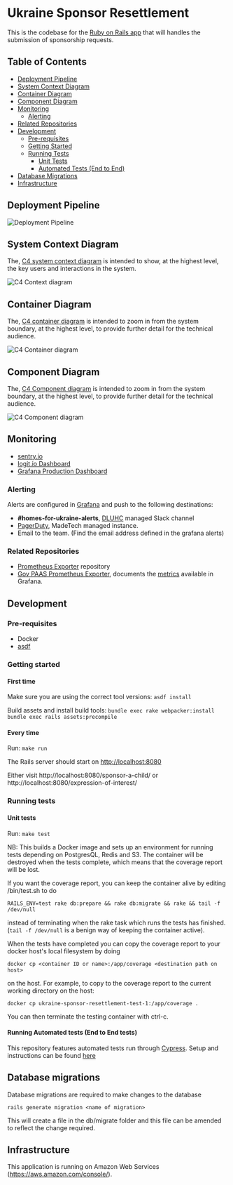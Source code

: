 # Ukraine Sponsor Resettlement

This is the codebase for the [Ruby on Rails app](https://apply-to-offer-homes-for-ukraine.service.gov.uk/) that will handles the submission of sponsorship requests.

## Table of Contents

- [Deployment Pipeline](#deployment-pipeline)
- [System Context Diagram](#system-context-diagram)
- [Container Diagram](#container-diagram)
- [Component Diagram](#component-diagram)
- [Monitoring](#monitoring)
  - [Alerting](#alerting)
- [Related Repositories](#related-repositories)
- [Development](#development)
  - [Pre-requisites](#pre-requisites)
  - [Getting Started](#getting-started)
  - [Running Tests](#running-tests)
    - [Unit Tests](#unit-tests)
    - [Automated Tests (End to End)](#running-automated-tests-end-to-end-tests)
- [Database Migrations](#database-migrations)
- [Infrastructure](#infrastructure)

## Deployment Pipeline

![Deployment Pipeline](https://github.com/communitiesuk/ukraine-sponsor-resettlement/actions/workflows/deploy-pipeline.yml/badge.svg?branch=master)

## System Context Diagram

The, [C4 system context diagram](https://c4model.com/#SystemContextDiagram) is intended to show, at the highest level, the key users and interactions in the system.

![C4 Context diagram](./docs/img/system-context.svg)

## Container Diagram

The,  [C4 container diagram](https://https://c4model.com/#ContainerDiagram) is intended to zoom in from the system boundary, at the highest level, to provide further detail for the technical audience.

![C4 Container diagram](./docs/img/container.svg)

## Component Diagram

The,  [C4 Component diagram](https://c4model.com/#ComponentDiagram) is intended to zoom in from the system boundary, at the highest level, to provide further detail for the technical audience.

![C4 Component diagram](./docs/img/webapp_component.svg)

## Monitoring

- [sentry.io](https://sentry.io/organizations/dluhc-ulss/projects/dluhc-ulss/?project=6260319)
- [logit.io Dashboard](https://dashboard.logit.io/a/6b6785a5-cb7f-4d9b-a456-456949f5aa07)
- [Grafana Production Dashboard](https://ukraine-sponsor-resettlement-monitoring-grafana.london.cloudapps.digital/d/0it5-vEnk/production)

### Alerting

Alerts are configured in [Grafana](https://ukraine-sponsor-resettlement-monitoring-grafana.london.cloudapps.digital/d/0it5-vEnk/production) and push to the following destinations:

- **#homes-for-ukraine-alerts**, [DLUHC](https://www.gov.uk/government/organisations/department-for-levelling-up-housing-and-communities) managed Slack channel
- [PagerDuty](https://madetech.eu.pagerduty.com/), MadeTech managed instance.
- Email to the team. (Find the email address defined in the grafana alerts)

### Related Repositories

- [Prometheus Exporter](https://github.com/communitiesuk/ukraine-sponsor-resettlement-monitoring) repository
- [Gov PAAS Prometheus Exporter](https://github.com/alphagov/paas-prometheus-exporter), documents the [metrics](https://github.com/alphagov/paas-prometheus-exporter#available-application-metrics) available in Grafana.

## Development

### Pre-requisites

- Docker
- [asdf](https://asdf-vm.com/guide/getting-started.html)

### Getting started

#### First time

Make sure you are using the correct tool versions:
`asdf install`

Build assets and install build tools:
`bundle exec rake webpacker:install`
`bundle exec rails assets:precompile`

#### Every time
Run:
`make run`

The Rails server should start on <http://localhost:8080>

Either visit http://localhost:8080/sponsor-a-child/ or http://localhost:8080/expression-of-interest/

### Running tests

#### Unit tests

Run: `make test`

NB: This builds a Docker image and sets up an environment for running tests depending on PostgresQL, Redis and S3. The container will be destroyed when the tests complete, which means that the coverage report will be lost.

If you want the coverage report, you can keep the container alive by editing
/bin/test.sh to do

`RAILS_ENV=test rake db:prepare && rake db:migrate && rake && tail -f /dev/null`

instead of terminating when the rake task which runs the tests has finished. (`tail -f /dev/null` is a benign way of keeping the container active).

When the tests have completed you can copy the coverage report to your
docker host's local filesystem by doing

`docker cp <container ID or name>:/app/coverage <destination path on host>`

on the host.
For example, to copy to the coverage report to the current working directory on the host:

`docker cp ukraine-sponsor-resettlement-test-1:/app/coverage .`

You can then terminate the testing container with ctrl-c.

#### Running Automated tests (End to End tests)

This repository features automated tests run through [Cypress](https://www.cypress.io/).
Setup and instructions can be found [here](automated_tests/README.md)

## Database migrations

Database migrations are required to make changes to the database

`rails generate migration <name of migration>`

This will create a file in the db/migrate folder and this file can be amended to reflect the change required.

## Infrastructure

This application is running on Amazon Web Services (https://aws.amazon.com/console/).



